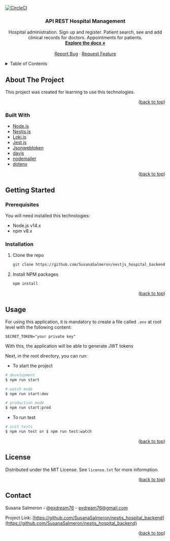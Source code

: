 
[![CircleCI](https://img.shields.io/circleci/build/github/SusanaSalmeron/nestjs_hospital_backend/develop)](https://app.circleci.com/pipelines/github/SusanaSalmeron/nestjs_hospital_backend)

<div align="center">
<h3 align="center">API REST Hospital Management</h3>
<p align="center">
    Hospital administration. Sign up and register. Patient search, see and add clinical records for doctors. Appointments for patients.
    <br />
    <a href="https://github.com/SusanaSalmeron/hospital_backend"><strong>Explore the docs »</strong></a>
    <br />
    <br />
    <a href="https://github.com/SusanaSalmeron/hospital_backend/issues">Report Bug</a>
    ·
    <a href="https://github.com/SusanaSalmeron/hospital_backend/issues">Request Feature</a>
  </p>
</div>
<details>
  <summary>Table of Contents</summary>
  <ol>
    <li>
      <a href="#about-the-project">About The Project</a>
      <ul>
        <li><a href="#built-with">Built With</a></li>
      </ul>
    </li>
    <li>
      <a href="#getting-started">Getting Started</a>
      <ul>
        <li><a href="#prerequisites">Prerequisites</a></li>
        <li><a href="#installation">Installation</a></li>
      </ul>
    </li>
    <li><a href="#usage">Usage</a></li>
    <li><a href="#license">License</a></li>
    <li><a href="#contact">Contact</a></li>
    <li><a href="#acknowledgments">Acknowledgments</a></li>
  </ol>
</details>

## About The Project

This project was created for learning to use this technologies.

<p align="right">(<a href="#top">back to top</a>)</p>

### Built With

* [Node.js](https://nodejs.org/en/)
* [Nestjs.js](https://nestjs.com)
* [Loki.js](http://techfort.github.io/LokiJS/)
* [Jest.js](https://jestjs.io/)
* [Jsonwebtoken](https://github.com/auth0/node-jsonwebtoken#readme)
* [dayjs](https://day.js.org)
* [nodemailer](https://nodemailer.com/about/)
* [dotenv](https://github.com/motdotla/dotenv#readme)



<p align="right">(<a href="#top">back to top</a>)</p>

## Getting Started

### Prerequisites
You will need installed this technologies:

* Node.js v14.x
* npm v8.x
  
### Installation


1. Clone the repo
   ```sh
   git clone https://github.com/SusanaSalmeron/nestjs_hospital_backend
   ```
2. Install NPM packages
   ```sh
   npm install
   ```

<p align="right">(<a href="#top">back to top</a>)</p>

## Usage

For using this application, it is mandatory to create a file called `.env` at root level with the following content:

```
SECRET_TOKEN="your private key"
```
With this, the application will be able to generate JWT tokens

Next, in the root directory, you can run:
* To start the project
```sh
# development
$ npm run start

# watch mode
$ npm run start:dev

# production mode
$ npm run start:prod
```

* To run test
```sh
# unit tests
$ npm run test or $ npm run test:watch
```

<p align="right">(<a href="#top">back to top</a>)</p>

## License

Distributed under the MIT License. See `license.txt` for more information.

<p align="right">(<a href="#top">back to top</a>)</p>

## Contact

Susana Salmeron - [@exdream76](https://twitter.com/ExDream76) - exdream76@gmail.com

Project Link: [https://github.com/SusanaSalmeron/nestjs_hospital_backend](https://github.com/SusanaSalmeron/nestjs_hospital_backend)

<p align="right">(<a href="#top">back to top</a>)</p>